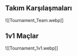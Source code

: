 ---
---  
  
## Takım Karşılaşmaları  
![[Tournament_Team.webp]]  
## 1v1 Maçlar  
![[Tournament_1v1.webp]]